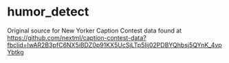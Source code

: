 # humor_detect

Original source for New Yorker Caption Contest data found at https://github.com/nextml/caption-contest-data?fbclid=IwAR2B3pfC6NX5iBDZ0p91KX5UcSjLTp5Iij02PDBYQhbsj5QYnK_4vpYbtkg
